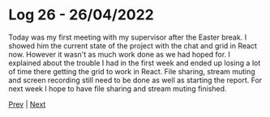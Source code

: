 # Log 26 - 26/04/2022

Today was my first meeting with my supervisor after the Easter break. I showed him the current state of the project with the chat and grid in React now. However it wasn't as much work done as we had hoped for. I explained about the trouble I had in the first week and ended up losing a lot of time there getting the grid to work in React. File sharing, stream muting and screen recording still need to be done as well as starting the report. For next week I hope to have file sharing and stream muting finished.

[Prev](22042022.md) | [Next](27042022.md)